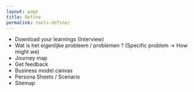 ```yaml
---
layout: page
title: Define
permalink: tools-define/
---
```


- Download your learnings (Interview)
- Wat is het eigenlijke probleem / problemen ? (Specific problem -> How might we)
- Journey map
- Get feedback
- Business model canvas
- Persona Sheets / Scenario
- Sitemap